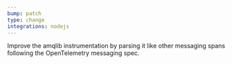 ```yaml
---
bump: patch
type: change
integrations: nodejs
---
```


Improve the amqlib instrumentation by parsing it like other messaging spans following the OpenTelemetry messaging spec.

